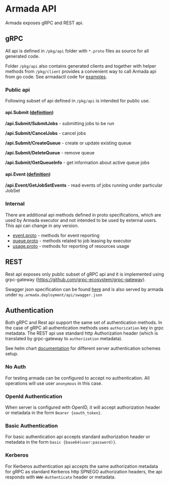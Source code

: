 # Armada API

Armada exposes gRPC and REST api.

## gRPC
All api is defined in `/pkg/api` folder with `*.proto` files as source for all generated code. 

Folder `/pkg/api` also contains generated clients and together with helper methods from `/pkg/client` provides a convenient way to call Armada api from go code. See armadactl code for [examples](../cmd/armadactl/cmd/submit.go).

### Public api

Following subset of api defined in `/pkg/api` is intended for public use.

#### api.Submit ([definition](../pkg/api/submit.proto))
 
__/api.Submit/SubmitJobs__ - submitting jobs to be run

__/api.Submit/CancelJobs__ - cancel jobs

__/api.Submit/CreateQueue__ - create or update existing queue

__/api.Submit/DeleteQueue__ - remove queue

__/api.Submit/GetQueueInfo__ - get information about active queue jobs

#### api.Event  ([definition](../pkg/api/submit.proto))

__/api.Event/GetJobSetEvents__ - read events of jobs running under particular JobSet


### Internal
There are additional api methods defined in proto specifications, which are used by Armada executor and not intended to be used by external users. This api can change in any version.

- [event.proto](../pkg/api/event.proto) - methods for event reporting
- [queue.proto](../pkg/api/queue.proto) - methods related to job leasing by executor
- [usage.proto](../pkg/api/usage.proto) - methods for reporting of resources usage

## REST
Rest api exposes only public subset of gRPC api and it is implemented using grpc-gateway (https://github.com/grpc-ecosystem/grpc-gateway).

Swagger json specification can be found [here](../pkg/api/api.swagger.json) and is also served by armada under `my.armada.deployment/api/swagger.json`

## Authentication

Both gRPC and Rest api support the same set of authentication methods. In the case of gRPC all authentication methods uses `authorization` key in grpc metadata. The REST api use standard http Authorization header (which is translated by grpc-gateway to `authorization` metadata).

See helm chart [documentation](./helm/server.md#Authentication) for different server authentication schemes setup.

### No Auth
For testing armada can be configured to accept no authentication. All operations will use user `anonymous` in this case.

### OpenId Authentication
When server is configured with OpenID, it will accept authorization header or metadata in the form `Bearer {oauth_token}`.

### Basic Authentication
For basic authentication api accepts standard authorization header or metadata in the form `basic {base64(user:password)}`.

### Kerberos
For Kerberos authentication api accepts the same authorization metadata for gRPC as standard Kerberos http SPNEGO authorization headers, the api responds with `WWW-Authenticate` header or metadata.
